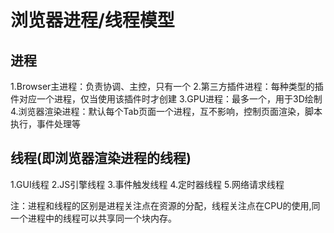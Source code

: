 # 浏览器进程/线程模型

## 进程
1.Browser主进程：负责协调、主控，只有一个
2.第三方插件进程：每种类型的插件对应一个进程，仅当使用该插件时才创建
3.GPU进程：最多一个，用于3D绘制
4.浏览器渲染进程：默认每个Tab页面一个进程，互不影响，控制页面渲染，脚本执行，事件处理等

## 线程(即浏览器渲染进程的线程)
1.GUI线程
2.JS引擎线程
3.事件触发线程
4.定时器线程
5.网络请求线程

注：进程和线程的区别是进程关注点在资源的分配，线程关注点在CPU的使用,同一个进程中的线程可以共享同一个块内存。